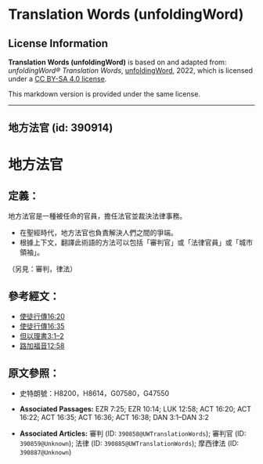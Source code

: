 # Translation Words (unfoldingWord)

## License Information

**Translation Words (unfoldingWord)** is based on and adapted from: _unfoldingWord® Translation Words_, [unfoldingWord](https://unfoldingword.org/utw), 2022, which is licensed under a [CC BY-SA 4.0 license](https://creativecommons.org/licenses/by-sa/4.0/legalcode.en).

This markdown version is provided under the same license.



--------------------------------

## 地方法官 (id: 390914)

地方法官
====

定義：
---

地方法官是一種被任命的官員，擔任法官並裁決法律事務。

* 在聖經時代，地方法官也負責解決人們之間的爭端。
* 根據上下文，翻譯此術語的方法可以包括「審判官」或「法律官員」或「城市領袖」。

（另見：審判，律法）

參考經文：
-----

* [使徒行傳16:20](https://ref.ly/Acts16:20)
* [使徒行傳16:35](https://ref.ly/Acts16:35)
* [但以理書3:1–2](https://ref.ly/Dan3:1-Dan3:2)
* [路加福音12:58](https://ref.ly/Luke12:58)

原文參照：
-----

* 史特朗號：H8200，H8614，G07580，G47550

* **Associated Passages:** EZR 7:25; EZR 10:14; LUK 12:58; ACT 16:20; ACT 16:22; ACT 16:35; ACT 16:36; ACT 16:38; DAN 3:1–DAN 3:2
* **Associated Articles:** 審判 (ID: `390858@UWTranslationWords`); 審判官 (ID: `390859@Unknown`); 法律 (ID: `390885@UWTranslationWords`); 摩西律法 (ID: `390887@Unknown`)

